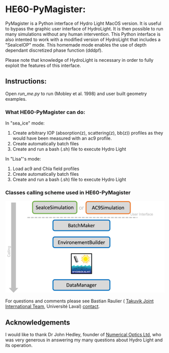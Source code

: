 # HE60-PyMagister:

PyMagister is a Python interface of Hydro Light MacOS version. It is useful to bypass the graphic user interface of 
HydroLight. It is then possible to run many simulations without any human intervention. This Python interface
is also intented to work with a modified version of HydroLight that includes a "SeaIceIOP" mode. This homemade mode
enables the use of depth dependant discretized phase function (dddpf). 


Please note that knowledge of
HydroLight is necessary in order to fully exploit the features of this interface.

## Instructions:

Open _run_me.py_ to run (Mobley et al. 1998) and user built geometry examples.

### What HE60-PyMagister can do:
In "sea_ice" mode:
1. Create arbitrary IOP (absorption(z), scattering(z), bb(z)) profiles as they would have been measured with an ac9 profile.
2. Create automatically batch files
3. Create and run a bash (.sh) file to execute Hydro Light

In "Lisa"'s mode:
1. Load ac9 and Chla field profiles
3. Create automatically batch files
4. Create and run a bash (.sh) file to execute Hydro Light

### Classes calling scheme used in HE60-PyMagister
![image info](./ressources/pymagister_scheme.png)

For questions and comments please see Bastian Raulier ( [Takuvik Joint International Team](http://www.takuvik.ulaval.ca/), Université Laval) [contact](mailto:bastian.raulier.1@ulaval.ca). 

## Acknowledgements
I would like to thank Dr John Hedley, founder of [Numerical Optics Ltd](https://www.numopt.com/index.html), who was very generous in answering my many questions about Hydro Light and its operation. 

